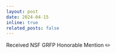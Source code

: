 ```yaml
---
layout: post
date: 2024-04-15
inline: true
related_posts: false
---
```


Received NSF GRFP Honorable Mention :pencil2:

